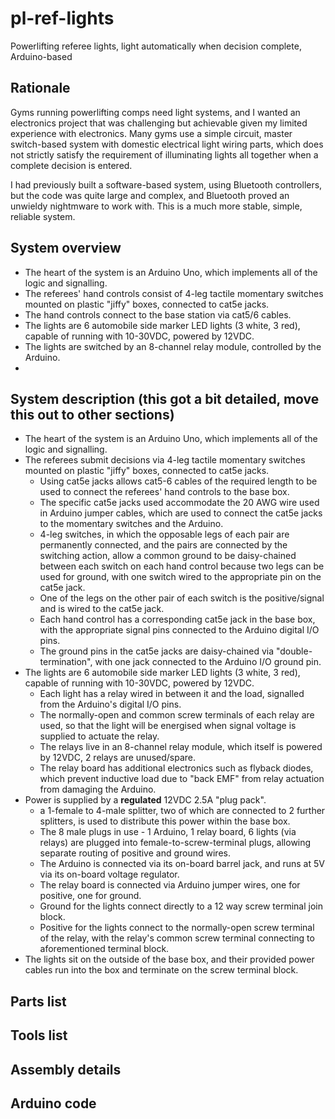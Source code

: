 # pl-ref-lights
Powerlifting referee lights, light automatically when decision complete, Arduino-based
## Rationale
Gyms running powerlifting comps need light systems, and I wanted an electronics project that was challenging but achievable given my limited experience with electronics.  Many gyms use a simple circuit, master switch-based system with domestic electrical light wiring parts, which does not strictly satisfy the requirement of illuminating lights all together when a complete decision is entered.

I had previously built a software-based system, using Bluetooth controllers, but the code was quite large and complex, and Bluetooth proved an unwieldy nightmware to work with.  This is a much more stable, simple, reliable system.
## System overview
- The heart of the system is an Arduino Uno, which implements all of the logic and signalling.
- The referees' hand controls consist of 4-leg tactile momentary switches mounted on plastic "jiffy" boxes, connected to cat5e jacks.
- The hand controls connect to the base station via cat5/6 cables.
- The lights are 6 automobile side marker LED lights (3 white, 3 red), capable of running with 10-30VDC, powered by 12VDC.
- The lights are switched by an 8-channel relay module, controlled by the Arduino.
- 
## System description (this got a bit detailed, move this out to other sections)
- The heart of the system is an Arduino Uno, which implements all of the logic and signalling.
- The referees submit decisions via 4-leg tactile momentary switches mounted on plastic "jiffy" boxes, connected to cat5e jacks.
    - Using cat5e jacks allows cat5-6 cables of the required length to be used to connect the referees' hand controls to the base box.
    - The specific cat5e jacks used accommodate the 20 AWG wire used in Arduino jumper cables, which are used to connect the cat5e jacks to the momentary switches and the Arduino. 
    - 4-leg switches, in which the opposable legs of each pair are permanently connected, and the pairs are connected by the switching action, allow a common ground to be daisy-chained between each switch on each hand control because two legs can be used for ground, with one switch wired to the appropriate pin on the cat5e jack.
    - One of the legs on the other pair of each switch is the positive/signal and is wired to the cat5e jack.
    - Each hand control has a corresponding cat5e jack in the base box, with the appropriate signal pins connected to the Arduino digital I/O pins.
    - The ground pins in the cat5e jacks are daisy-chained via "double-termination", with one jack connected to the Arduino I/O ground pin.
- The lights are 6 automobile side marker LED lights (3 white, 3 red), capable of running with 10-30VDC, powered by 12VDC.
    - Each light has a relay wired in between it and the load, signalled from the Arduino's digital I/O pins.
    - The normally-open and common screw terminals of each relay are used, so that the light will be energised when signal voltage is supplied to actuate the relay.
    - The relays live in an 8-channel relay module, which itself is powered by 12VDC, 2 relays are unused/spare.
    - The relay board has additional electronics such as flyback diodes, which prevent inductive load due to "back EMF" from relay actuation from damaging the Arduino.
- Power is supplied by a **regulated** 12VDC 2.5A "plug pack".
    - a 1-female to 4-male splitter, two of which are connected to 2 further splitters, is used to distribute this power within the base box.
    - The 8 male plugs in use - 1 Arduino, 1 relay board, 6 lights (via relays) are plugged into female-to-screw-terminal plugs, allowing separate routing of positive and ground wires.
    - The Arduino is connected via its on-board barrel jack, and runs at 5V via its on-board voltage regulator.
    - The relay board is connected via Arduino jumper wires, one for positive, one for ground.
    - Ground for the lights connect directly to a 12 way screw terminal join block.
    - Positive for the lights connect to the normally-open screw terminal of the relay, with the relay's common screw terminal connecting to aforementioned terminal block.
- The lights sit on the outside of the base box, and their provided power cables run into the box and terminate on the screw terminal block.
## Parts list
## Tools list
## Assembly details
## Arduino code
